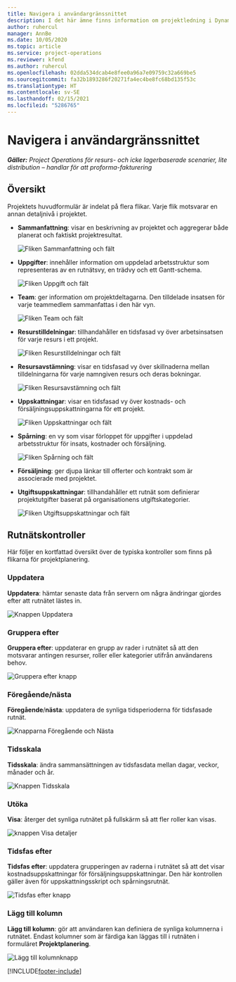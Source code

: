 ```yaml
---
title: Navigera i användargränssnittet
description: I det här ämne finns information om projektledning i Dynamics 365 i projektåtgärder.
author: ruhercul
manager: AnnBe
ms.date: 10/05/2020
ms.topic: article
ms.service: project-operations
ms.reviewer: kfend
ms.author: ruhercul
ms.openlocfilehash: 02dda534dcab4e8fee0a96a7e09759c32a669be5
ms.sourcegitcommit: fa32b1893286f20271fa4ec4be8fc68bd135f53c
ms.translationtype: HT
ms.contentlocale: sv-SE
ms.lasthandoff: 02/15/2021
ms.locfileid: "5286765"
---
```

# <a name="navigating-the-user-interface"></a>Navigera i användargränssnittet

_**Gäller:** Project Operations för resurs- och icke lagerbaserade scenarier, lite distribution – handlar för att proforma-fakturering_

## <a name="overview"></a>Översikt

Projektets huvudformulär är indelat på flera flikar. Varje flik motsvarar en annan detaljnivå i projektet.

- **Sammanfattning**: visar en beskrivning av projektet och aggregerar både planerat och faktiskt projektresultat.

    ![Fliken Sammanfattning och fält](media/navigation7.png)

- **Uppgifter**: innehåller information om uppdelad arbetsstruktur som representeras av en rutnätsvy, en trädvy och ett Gantt-schema.

    ![Fliken Uppgift och fält](media/navigation8.png)

- **Team**: ger information om projektdeltagarna. Den tilldelade insatsen för varje teammedlem sammanfattas i den här vyn.

    ![Fliken Team och fält](media/navigation9.png)

- **Resurstilldelningar**: tillhandahåller en tidsfasad vy över arbetsinsatsen för varje resurs i ett projekt.

    ![Fliken Resurstilldelningar och fält](media/navigation10.png)

- **Resursavstämning**: visar en tidsfasad vy över skillnaderna mellan tilldelningarna för varje namngiven resurs och deras bokningar.

    ![Fliken Resursavstämning och fält](media/navigation11.png)

- **Uppskattningar**: visar en tidsfasad vy över kostnads- och försäljningsuppskattningarna för ett projekt.

    ![Fliken Uppskattningar och fält](media/navigation12.png)

- **Spårning**: en vy som visar förloppet för uppgifter i uppdelad arbetsstruktur för insats, kostnader och försäljning.

    ![Fliken Spårning och fält](media/navigation13.png)

- **Försäljning**: ger djupa länkar till offerter och kontrakt som är associerade med projektet.

- **Utgiftsuppskattningar**: tillhandahåller ett rutnät som definierar projektutgifter baserat på organisationens utgiftskategorier.

    ![Fliken Utgiftsuppskattningar och fält](media/navigation14.png)

## <a name="grid-controls"></a>Rutnätskontroller

Här följer en kortfattad översikt över de typiska kontroller som finns på flikarna för projektplanering.

### <a name="refresh"></a>Uppdatera

**Uppdatera**: hämtar senaste data från servern om några ändringar gjordes efter att rutnätet lästes in.

![Knappen Uppdatera](media/navigation7.png)

### <a name="group-by"></a>Gruppera efter

**Gruppera efter**: uppdaterar en grupp av rader i rutnätet så att den motsvarar antingen resurser, roller eller kategorier utifrån användarens behov.

![Gruppera efter knapp](media/navigation6.png)

### <a name="previousnext"></a>Föregående/nästa

**Föregående**/**nästa**: uppdatera de synliga tidsperioderna för tidsfasade rutnät.

![Knapparna Föregående och Nästa](media/navigation2.png)

### <a name="timescale"></a>Tidsskala

**Tidsskala**: ändra sammansättningen av tidsfasdata mellan dagar, veckor, månader och år.

![Knappen Tidsskala](media/navigation3.png)

### <a name="expand"></a>Utöka

**Visa**: återger det synliga rutnätet på fullskärm så att fler roller kan visas.

![knappen Visa detaljer](media/navigation4.png)

### <a name="time-phase-by"></a>Tidsfas efter

**Tidsfas efter**: uppdatera grupperingen av raderna i rutnätet så att det visar kostnadsuppskattningar för försäljningsuppskattningar. Den här kontrollen gäller även för uppskattningsskript och spårningsrutnät.

![Tidsfas efter knapp](media/navigation0.png)

### <a name="add-column"></a>Lägg till kolumn

**Lägg till kolumn**: gör att användaren kan definiera de synliga kolumnerna i rutnätet. Endast kolumner som är färdiga kan läggas till i rutnäten i formuläret **Projektplanering**.

![Lägg till kolumnknapp](media/navigation5.png)


[!INCLUDE[footer-include](../includes/footer-banner.md)]